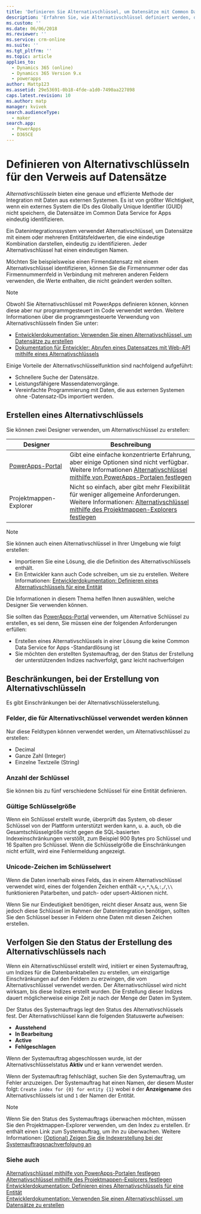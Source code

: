 ```yaml
---
title: 'Definieren Sie Alternativschlüssel, um Datensätze mit Common Data Service for Apps zu verweisen | MicrosoftDocs'
description: 'Erfahren Sie, wie Alternativschlüssel definiert werden, die verwendet werden können, um Datensätze in Common Data Service for Apps zu verweisen'
ms.custom: ''
ms.date: 06/06/2018
ms.reviewer: ''
ms.service: crm-online
ms.suite: ''
ms.tgt_pltfrm: ''
ms.topic: article
applies_to:
  - Dynamics 365 (online)
  - Dynamics 365 Version 9.x
  - powerapps
author: Mattp123
ms.assetid: 29e53691-0b18-4fde-a1d0-7490aa227898
caps.latest.revision: 10
ms.author: matp
manager: kvivek
search.audienceType:
  - maker
search.app:
  - PowerApps
  - D365CE
---
```

# <a name="define-alternate-keys-to-reference-records"></a>Definieren von Alternativschlüsseln für den Verweis auf Datensätze

*Alternativschlüsseln* bieten eine genaue und effiziente Methode der Integration mit Daten aus externen Systemen. Es ist von größter Wichtigkeit, wenn ein externes System die IDs des Globally Unique Identifier (GUID) nicht speichern, die Datensätze im Common Data Service for Apps eindeutig identifizieren. 

Ein Datenintegrationssystem verwendet Alternativschlüssel, um Datensätze mit einem oder mehreren Entitätsfeldwerten, die eine eindeutige Kombination darstellen, eindeutig zu identifizieren. Jeder Alternativschlüssel hat einen eindeutigen Namen. 

Möchten Sie beispielsweise einen Firmendatensatz mit einem Alternativschlüssel identifizieren, können Sie die Firmennummer oder das Firmennummernfeld in Verbindung mit mehreren anderen Feldern verwenden, die Werte enthalten, die nicht geändert werden sollten.

> [!NOTE]
> Obwohl Sie Alternativschlüssel mit PowerApps definieren können, können diese aber nur programmgesteuert im Code verwendet werden. Weitere Informationen über die programmgesteuerte Verwendung von Alternativschlüsseln finden Sie unter:   
> - [Entwicklerdokumentation: Verwenden Sie einen Alternativschlüssel, um Datensätze zu erstellen](/dynamics365/customer-engagement/developer/use-alternate-key-create-record) 
> - [Dokumentation für Entwickler: Abrufen eines Datensatzes mit Web-API mithilfe eines Alternativschlüssels](/dynamics365/customer-engagement/developer/webapi/retrieve-entity-using-web-api#retrieve-using-an-alternate-key)

Einige Vorteile der Alternativschlüsselfunktion sind nachfolgend aufgeführt:  
  
- Schnellere Suche der Datensätze.  
- Leistungsfähigere Massendatenvorgänge.  
- Vereinfachte Programmierung mit Daten, die aus externen Systemen ohne -Datensatz-IDs importiert werden.  
  

## <a name="creating-an-alternate-key"></a>Erstellen eines Alternativschlüssels

Sie können zwei Designer verwenden, um Alternativschlüssel zu erstellen:

|Designer| Beschreibung|
|--|--|
|[PowerApps-Portal](https://web.powerapps.com/?utm_source=padocs&utm_medium=linkinadoc&utm_campaign=referralsfromdoc)|Gibt eine einfache konzentrierte Erfahrung, aber einige Optionen sind nicht verfügbar.<br />Weitere Informationen [Alternativschlüssel mithilfe von PowerApps-Portalen festlegen](define-alternate-keys-portal.md)|
|Projektmappen-Explorer|Nicht so einfach, aber gibt mehr Flexibilität für weniger allgemeine Anforderungen.<br />Weitere Informationen: [Alternativschlüssel mithilfe des Projektmappen-Explorers festlegen](define-alternate-keys-solution-explorer.md) |

> [!NOTE]
> Sie können auch einen Alternativschlüssel in Ihrer Umgebung wie folgt erstellen:
> - Importieren Sie eine Lösung, die die Definition des Alternativschlüssels enthält.
> - Ein Entwickler kann auch Code schreiben, um sie zu erstellen. Weitere Informationen: [Entwicklerdokumentation: Definieren eines Alternativschlüssels für eine Entität](/dynamics365/customer-engagement/developer/define-alternate-keys-entity)

Die Informationen in diesem Thema helfen Ihnen auswählen, welche Designer Sie verwenden können. 

Sie sollten das [PowerApps-Portal](https://web.powerapps.com/?utm_source=padocs&utm_medium=linkinadoc&utm_campaign=referralsfromdoc) verwenden, um Alternative Schlüssel zu erstellen, es sei denn, Sie müssen eine der folgenden Anforderungen erfüllen:

- Erstellen eines Alternativschlüssels in einer Lösung die keine Common Data Service for Apps -Standardlösung ist
- Sie möchten den erstellten Systemauftrag, der den Status der Erstellung der unterstützenden Indizes nachverfolgt, ganz leicht nachverfolgen


## <a name="limits-in-creating-alternate-keys"></a>Beschränkungen, bei der Erstellung von Alternativschlüsseln

Es gibt Einschränkungen bei der Alternativschlüsselerstellung.

### <a name="fields-that-can-be-used-for-alternate-keys"></a>Felder, die für Alternativschlüssel verwendet werden können

Nur diese Feldtypen können verwendet werden, um Alternativschlüssel zu erstellen:
 - Decimal
 - Ganze Zahl (Integer)
 - Einzelne Textzeile (String)

### <a name="number-of-keys"></a>Anzahl der Schlüssel

Sie können bis zu fünf verschiedene Schlüssel für eine Entität definieren.
 
### <a name="valid-key-size"></a>Gültige Schlüsselgröße

Wenn ein Schlüssel erstellt wurde, überprüft das System, ob dieser Schlüssel von der Plattform unterstützt werden kann, u. a. auch, ob die Gesamtschlüsselgröße nicht gegen die SQL-basierten Indexeinschränkungen verstößt, zum Beispiel 900 Bytes pro Schlüssel und 16 Spalten pro Schlüssel. Wenn die Schlüsselgröße die Einschränkungen nicht erfüllt, wird eine Fehlermeldung angezeigt.

### <a name="unicode-characters-in-key-value"></a>Unicode-Zeichen im Schlüsselwert

Wenn die Daten innerhalb eines Felds, das in einem Alternativschlüssel verwendet wird, eines der folgenden Zeichen enthält `<`,`>`,`*`,`%`,`&`,`:`,`/`,`\\` funktionieren Patarbeiten, und patch- oder upsert-Aktionen nicht. 

Wenn Sie nur Eindeutigkeit benötigen, reicht dieser Ansatz aus, wenn Sie jedoch diese Schlüssel im Rahmen der Datenintegration benötigen, sollten Sie den Schlüssel besser in Feldern ohne Daten mit diesen Zeichen erstellen.

## <a name="track-the-status-of-the-creation-of-the-alternate-key"></a>Verfolgen Sie den Status der Erstellung des Alternativschlüssels nach

Wenn ein Alternativschlüssel erstellt wird, initiiert er einen Systemauftrag, um Indizes für die Datenbanktabellen zu erstellen, um einzigartige Einschränkungen auf den Feldern zu erzwingen, die vom Alternativschlüssel verwendet werden. Der Alternativschlüssel wird nicht wirksam, bis diese Indizes erstellt wurden. Die Erstellung dieser Indizes dauert möglicherweise einige Zeit je nach der Menge der Daten im System. 

Der Status des Systemauftrags legt den Status des Alternativschlüssels fest. Der Alternativschlüssel kann die folgenden Statuswerte aufweisen:
- **Ausstehend**
- **In Bearbeitung**
- **Active**
- **Fehlgeschlagen**

Wenn der Systemauftrag abgeschlossen wurde, ist der Alternativschlüsselstatus **Aktiv** und er kann verwendet werden.

Wenn der Systemauftrag fehlschlägt, suchen Sie den Systemauftrag, um Fehler anzuzeigen. Der Systemauftrag hat einen Namen, der diesem Muster folgt: `Create index for {0} for entity {1}` wobei `0` der **Anzeigename** des Alternativschlüssels ist und `1` der Namen der Entität.


> [!NOTE]
> Wenn Sie den Status des Systemauftrags überwachen möchten, müssen Sie den Projektmappen-Explorer verwenden, um den Index zu erstellen. Er enthält einen Link zum Systemauftrag, um ihn zu überwachen. Weitere Informationen: [(Optional) Zeigen Sie die Indexerstellung bei der Systemauftragsnachverfolgung an](define-alternate-keys-solution-explorer.md#optional-view-the-system-job-tracking-creation-of-indexes)
  
  
### <a name="see-also"></a>Siehe auch  

[Alternativschlüssel mithilfe von PowerApps-Portalen festlegen](define-alternate-keys-portal.md)<br />
[Alternativschlüssel mithilfe des Projektmappen-Explorers festlegen](define-alternate-keys-solution-explorer.md)<br />
[Entwicklerdokumentation: Definieren eines Alternativschlüssels für eine Entität](/dynamics365/customer-engagement/developer/define-alternate-keys-entity)<br />
[Entwicklerdokumentation: Verwenden Sie einen Alternativschlüssel, um Datensätze zu erstellen](/dynamics365/customer-engagement/developer/use-alternate-key-create-record)

